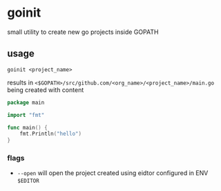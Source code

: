 # goinit

small utility to create new go projects inside GOPATH

## usage

`goinit <project_name>`

results in `<$GOPATH>/src/github.com/<org_name>/<project_name>/main.go` being created
with content

```go
package main

import "fmt"

func main() {
	fmt.Println("hello")
}
```

### flags

- `--open` will open the project created using eidtor configured in ENV `$EDITOR`
